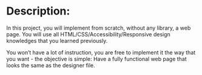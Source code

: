 <!DOCTYPE html>
<html lang="en">

<head>
    <meta charset="utf-8">
</head>

<body>
<h1> Description:</h1> 
</body>

</html>

In this project, you will implement from scratch, without any library, a web page. You will use all HTML/CSS/Accessibility/Responsive design knowledges that you learned previously.

You won’t have a lot of instruction, you are free to implement it the way that you want - the objective is simple: Have a fully functional web page that looks the same as the designer file.